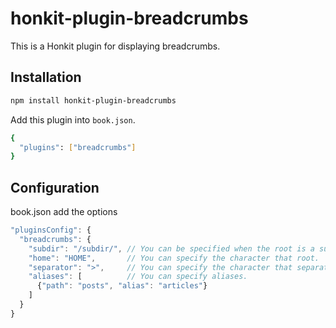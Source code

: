 # honkit-plugin-breadcrumbs

This is a Honkit plugin for displaying breadcrumbs.

## Installation

```bash
npm install honkit-plugin-breadcrumbs
```

Add this plugin into ``book.json``.

```bash
{
  "plugins": ["breadcrumbs"]
}
```

## Configuration

book.json add the options

```js
"pluginsConfig": {
  "breadcrumbs": {
    "subdir": "/subdir/", // You can be specified when the root is a subdirectory.
    "home": "HOME",       // You can specify the character that root.
    "separator": ">",     // You can specify the character that separator.
    "aliases": [          // You can specify aliases.
      {"path": "posts", "alias": "articles"}
    ] 
  }
}
```
